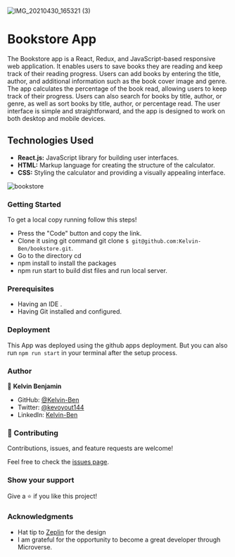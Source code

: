 ![IMG_20210430_165321 (3)](https://github.com/Kelvin-Ben/bookstore/assets/85459676/0021db1c-5adc-47ff-9aa9-e5cd434bb375)


# Bookstore App
The Bookstore app is a React, Redux, and JavaScript-based responsive web application. It enables users to save books they are reading and keep track of their reading progress. Users can add books by entering the title, author, and additional information such as the book cover image and genre. The app calculates the percentage of the book read, allowing users to keep track of their progress. Users can also search for books by title, author, or genre, as well as sort books by title, author, or percentage read. The user interface is simple and straightforward, and the app is designed to work on both desktop and mobile devices.

## Technologies Used

- **React.js:** JavaScript library for building user interfaces.
- **HTML:** Markup language for creating the structure of the calculator.
- **CSS:** Styling the calculator and providing a visually appealing interface.



![bookstore](https://user-images.githubusercontent.com/85459676/201335826-2049cd00-2a99-49ab-924f-2db2793ee913.png)



### Getting Started

To get a local copy running follow this steps!

- Press the "Code" button and copy the link.
- Clone it using git command git clone ```$ git@github.com:Kelvin-Ben/bookstore.git```.
- Go to the directory cd <bookstore>
- npm install to install the packages
- npm run start to build dist files and run local server.


### Prerequisites

- Having an IDE .
- Having Git installed and configured.

### Deployment

This App was deployed using the github apps deployment. But you can also run ```npm run start``` in your terminal after the setup process.

### Author

👤 **Kelvin Benjamin**

- GitHub: [@Kelvin-Ben](https://github.com/Kelvin-Ben)
- Twitter: [@kevoyout144](https://twitter.com/kevoyout144)
- LinkedIn: [Kelvin-Ben](https://www.linkedin.com/in/kelvin-ben-323043173/)


### 🤝 Contributing

Contributions, issues, and feature requests are welcome!

Feel free to check the [issues page](../../issues/).

### Show your support

Give a ⭐️ if you like this project!

### Acknowledgments

- Hat tip to [Zeplin](https://app.zeplin.io/login) for the design
- I am grateful for the opportunity to become a great developer through Microverse.

